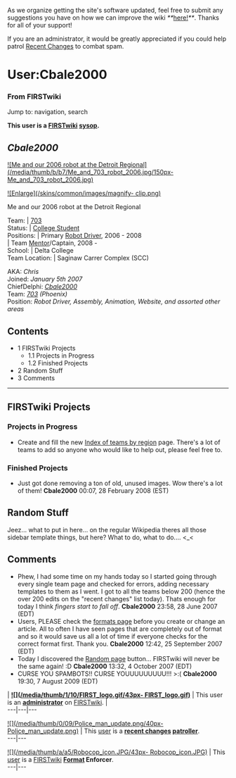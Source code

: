 As we organize getting the site's software updated, feel free to submit any
suggestions you have on how we can improve the wiki
_**_[here!](/index.php/User:Hallry/Suggestions "User:Hallry/Suggestions"
)_**_. Thanks for all of your support!

If you are an administrator, it would be greatly appreciated if you could help
patrol [Recent Changes](/index.php/Special:Recentchanges
"Special:Recentchanges" ) to combat spam.

# User:Cbale2000

### From FIRSTwiki

Jump to: navigation, search

**This user is a [FIRSTwiki](/index.php/FIRSTwiki "FIRSTwiki" ) [sysop](/index.php/FIRSTwiki:Administrators "FIRSTwiki:Administrators" ).**

_**Cbale2000**_  
---  
  
[![Me and our 2006 robot at the Detroit
Regional](/media/thumb/b/b7/Me_and_703_robot_2006.jpg/150px-
Me_and_703_robot_2006.jpg)](/index.php/Image:Me_and_703_robot_2006.jpg "Me and
our 2006 robot at the Detroit Regional" )

[![Enlarge](/skins/common/images/magnify-
clip.png)](/index.php/Image:Me_and_703_robot_2006.jpg "Enlarge" )

Me and our 2006 robot at the Detroit Regional  
  
Team: | [703](/index.php/703 "703" )  
Status: | [College Student](/index.php/College_students "College students" )  
Positions: | Primary [Robot Driver](/index.php/Robot_Drivers "Robot Drivers"
), 2006 - 2008  
| Team [Mentor](/index.php/Mentors "Mentors" )/Captain, 2008 -  
School: | Delta College  
Team Location: | Saginaw Carrer Complex (SCC)  
  
AKA: _Chris_  
Joined: _January 5th 2007_  
ChiefDelphi: _[Cbale2000](http://www.chiefdelphi.com/forums/member.php?u=15200
"http://www.chiefdelphi.com/forums/member.php?u=15200" )_  
Team: _[703](/index.php/703 "703" )_ _(Phoenix)_  
Position: _Robot Driver, Assembly, Animation, Website, and assorted other
areas_

  

## Contents

  * 1 FIRSTwiki Projects
    * 1.1 Projects in Progress
    * 1.2 Finished Projects
  * 2 Random Stuff
  * 3 Comments  
---  
  

## FIRSTwiki Projects


### Projects in Progress

  * Create and fill the new [Index of teams by region](/index.php/Index_of_teams_by_region "Index of teams by region" ) page. There's a lot of teams to add so anyone who would like to help out, please feel free to. 


### Finished Projects

  * Just got done removing a ton of old, unused images. Wow there's a lot of them! **Cbale2000** 00:07, 28 February 2008 (EST) 


## Random Stuff

Jeez... what to put in here... on the regular Wikipedia theres all those
sidebar template things, but here? What to do, what to do.... &lt;_&lt;


## Comments

  * Phew, I had some time on my hands today so I started going through every single team page and checked for errors, adding necessary templates to them as I went. I got to all the teams below 200 (hence the over 200 edits on the "recent changes" list today). Thats enough for today I think *fingers start to fall off*. **Cbale2000** 23:58, 28 June 2007 (EDT) 
  * Users, PLEASE check the [formats page](/index.php/FIRSTwiki:Page_formats "FIRSTwiki:Page formats" ) before you create or change an article. All to often I have seen pages that are completely out of format and so it would save us all a lot of time if everyone checks for the correct format first. Thank you. **Cbale2000** 12:42, 25 September 2007 (EDT) 
  * Today I discovered the [Random page](/index.php/Special:Random "Special:Random" ) button... FIRSTwiki will never be the same again!  :D **Cbale2000** 13:32, 4 October 2007 (EDT) 
  * CURSE YOU SPAMBOTS!! CURSE YOUUUUUUUUU!!! &gt;:( **Cbale2000** 19:30, 7 August 2009 (EDT) 

|  **[![](/media/thumb/1/10/FIRST_logo.gif/43px-
FIRST_logo.gif)](/index.php/Image:FIRST_logo.gif "" )** | This user is an
**[administrator](/index.php/Category:Sysops "Category:Sysops" )** on
[FIRSTwiki](/index.php/FIRSTwiki "FIRSTwiki" ). |  
---|---|---  
  
  

[![](/media/thumb/0/09/Police_man_update.png/40px-
Police_man_update.png)](/index.php/Image:Police_man_update.png "" ) |  This
[user](/index.php/Category:FIRSTwiki_recent_changes_patrollers
"Category:FIRSTwiki recent changes patrollers" ) is a **[recent
changes](/index.php/Special:Recentchanges "Special:Recentchanges" )
[patroller](http://www.wikipedia.org/wiki/Recent_changes_patrol
"wikipedia:Recent_changes_patrol" )**.  
---|---  
  
  

[![](/media/thumb/a/a5/Robocop_icon.JPG/43px-
Robocop_icon.JPG)](/index.php/Image:Robocop_icon.JPG "" ) |  This
[user](/index.php/Category:FIRSTwiki_Format_Enforcers "Category:FIRSTwiki
Format Enforcers" ) is a [FIRSTwiki](/index.php/FIRSTwiki "FIRSTwiki" )
**[Format](/index.php/FIRSTwiki:Page_formats "FIRSTwiki:Page formats" )
Enforcer**.  
---|---  
  
